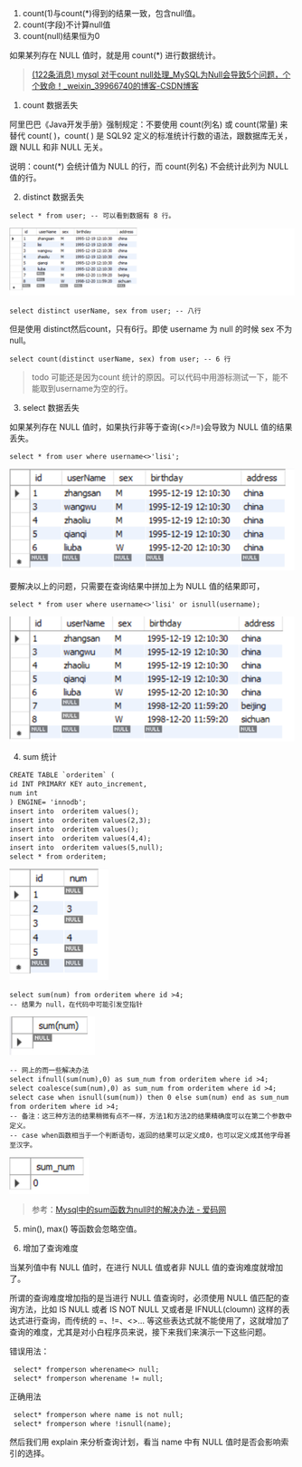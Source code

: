 1. count(1)与count(*)得到的结果一致，包含null值。
2. count(字段)不计算null值
3. count(null)结果恒为0

如果某列存在 NULL 值时，就是用 count(*) 进行数据统计。


> [(122条消息) mysql 对于count null处理\_MySQL为Null会导致5个问题，个个致命！\_weixin\_39966740的博客-CSDN博客](https://blog.csdn.net/weixin_39966740/article/details/113385751?spm=1001.2101.3001.6661.1&utm_medium=distribute.pc_relevant_t0.none-task-blog-2%7Edefault%7ECTRLIST%7ERate-1-113385751-blog-48393513.pc_relevant_multi_platform_whitelistv3&depth_1-utm_source=distribute.pc_relevant_t0.none-task-blog-2%7Edefault%7ECTRLIST%7ERate-1-113385751-blog-48393513.pc_relevant_multi_platform_whitelistv3&utm_relevant_index=1)
1. count 数据丢失

阿里巴巴《Java开发手册》强制规定：不要使用 count(列名) 或 count(常量) 来替代 count( )，count( ) 是 SQL92 定义的标准统计行数的语法，跟数据库无关，跟 NULL 和非 NULL 无关。

说明：count(*) 会统计值为 NULL 的行，而 count(列名) 不会统计此列为 NULL 值的行。

2. distinct 数据丢失 

```mysql
select * from user; -- 可以看到数据有 8 行。
```
![img.png](img.png)

```mysql
select distinct userName, sex from user; -- 八行
```

但是使用 distinct然后count，只有6行。即使 username 为 null 的时候 sex 不为 null。
```mysql
select count(distinct userName, sex) from user; -- 6 行
```
> todo 可能还是因为count 统计的原因。可以代码中用游标测试一下，能不能取到username为空的行。
3. select 数据丢失

如果某列存在 NULL 值时，如果执行非等于查询(<>/!=)会导致为 NULL 值的结果丢失。
```mysql
select * from user where username<>'lisi';
```
![img_1.png](img_1.png)

要解决以上的问题，只需要在查询结果中拼加上为 NULL 值的结果即可，
```mysql
select * from user where username<>'lisi' or isnull(username);
```
![img_2.png](img_2.png)

4. sum 统计

```mysql
CREATE TABLE `orderitem` (
id INT PRIMARY KEY auto_increment,
num int
) ENGINE= 'innodb';
insert into  orderitem values();
insert into  orderitem values(2,3);
insert into  orderitem values();
insert into  orderitem values(4,4);
insert into  orderitem values(5,null);
select * from orderitem; 
```
![img_3.png](img_3.png)
```mysql
select sum(num) from orderitem where id >4;
-- 结果为 null，在代码中可能引发空指针
```
![img_4.png](img_4.png)

```mysql
-- 网上的而一些解决办法
select ifnull(sum(num),0) as sum_num from orderitem where id >4;
select coalesce(sum(num),0) as sum_num from orderitem where id >4;
select case when isnull(sum(num)) then 0 else sum(num) end as sum_num from orderitem where id >4;
-- 备注：这三种方法的结果稍微有点不一样，方法1和方法2的结果精确度可以在第二个参数中定义。
-- case when函数相当于一个判断语句，返回的结果可以定义成0，也可以定义成其他字母甚至汉字。
```
![img_5.png](img_5.png)
> 参考：[Mysql中的sum函数为null时的解决办法 - 爱码网](https://www.likecs.com/show-307834123.html)

5. min(), max() 等函数会忽略空值。

6. 增加了查询难度

当某列值中有 NULL 值时，在进行 NULL 值或者非 NULL 值的查询难度就增加了。

所谓的查询难度增加指的是当进行 NULL 值查询时，必须使用 NULL 值匹配的查询方法，比如 IS NULL 或者 IS NOT NULL 又或者是 IFNULL(cloumn) 这样的表达式进行查询，而传统的 =、!=、<>... 等这些表达式就不能使用了，这就增加了查询的难度，尤其是对小白程序员来说，接下来我们来演示一下这些问题。

错误用法：
```mysql
 select* fromperson wherename<> null;
 select* fromperson wherename != null;
```

正确用法
```mysql
 select* fromperson where name is not null;
 select* fromperson where !isnull(name);
```

然后我们用 explain 来分析查询计划，看当 name 中有 NULL 值时是否会影响索引的选择。

